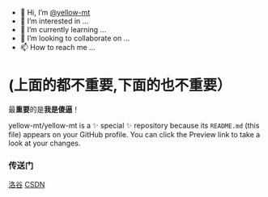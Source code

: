 - 👋 Hi, I’m [@yellow-mt](http://github.com/yellow-mt)
- 👀 I’m interested in ...
- 🌱 I’m currently learning ...
- 💞️ I’m looking to collaborate on ...
- 📫 How to reach me ...

(上面的都不重要,下面的也不重要）
=
最**重要**的是**我是傻逼**！

yellow-mt/yellow-mt is a ✨ special ✨ repository because its `README.md` (this file) appears on your GitHub profile.
You can click the Preview link to take a look at your changes.

### 传送门

[洛谷](https://www.luogu.com.cn/user/835829) 
[CSDN](https://blog.csdn.net/2301_76688772)  
